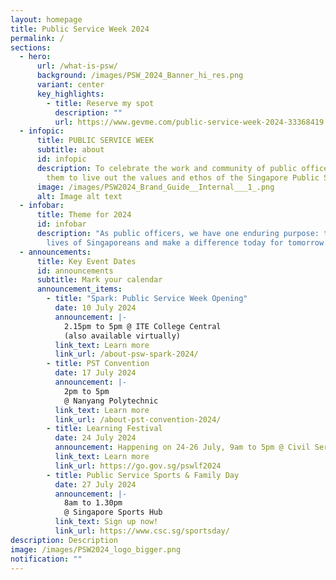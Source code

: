 ```yaml
---
layout: homepage
title: Public Service Week 2024
permalink: /
sections:
  - hero:
      url: /what-is-psw/
      background: /images/PSW_2024_Banner_hi_res.png
      variant: center
      key_highlights:
        - title: Reserve my spot
          description: ""
          url: https://www.gevme.com/public-service-week-2024-33368419
  - infopic:
      title: PUBLIC SERVICE WEEK
      subtitle: about
      id: infopic
      description: To celebrate the work and community of public officers and inspire
        them to live out the values and ethos of the Singapore Public Service.
      image: /images/PSW2024_Brand_Guide__Internal___1_.png
      alt: Image alt text
  - infobar:
      title: Theme for 2024
      id: infobar
      description: "As public officers, we have one enduring purpose: to improve the
        lives of Singaporeans and make a difference today for tomorrow."
  - announcements:
      title: Key Event Dates
      id: announcements
      subtitle: Mark your calendar
      announcement_items:
        - title: "Spark: Public Service Week Opening"
          date: 10 July 2024
          announcement: |-
            2.15pm to 5pm @ ITE College Central
            (also available virtually)
          link_text: Learn more
          link_url: /about-psw-spark-2024/
        - title: PST Convention
          date: 17 July 2024
          announcement: |-
            2pm to 5pm
            @ Nanyang Polytechnic
          link_text: Learn more
          link_url: /about-pst-convention-2024/
        - title: Learning Festival
          date: 24 July 2024
          announcement: Happening on 24-26 July, 9am to 5pm @ Civil Service College
          link_text: Learn more
          link_url: https://go.gov.sg/pswlf2024
        - title: Public Service Sports & Family Day
          date: 27 July 2024
          announcement: |-
            8am to 1.30pm
            @ Singapore Sports Hub
          link_text: Sign up now!
          link_url: https://www.csc.sg/sportsday/
description: Description
image: /images/PSW2024_logo_bigger.png
notification: ""
---
```

